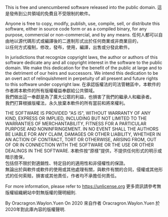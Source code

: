 This is free and unencumbered software released into the public domain.
這是發佈到公共領域的免費且不受限制的軟件。  

Anyone is free to copy, modify, publish, use, compile, sell, or
distribute this software, either in source code form or as a compiled
binary, for any purpose, commercial or non-commercial, and by any
means.
任何人都可以自由地以源代碼形式或編譯後的二進制形式出於任何商業或非商業目的，  
以任何方式複制，修改，發布，使用，編譯，出售或分發此軟件。  

In jurisdictions that recognize copyright laws, the author or authors
of this software dedicate any and all copyright interest in the
software to the public domain. We make this dedication for the benefit
of the public at large and to the detriment of our heirs and
successors. We intend this dedication to be an overt act of
relinquishment in perpetuity of all present and future rights to this
software under copyright law.
在承認版權法的司法管轄區中，本軟件的作者將本軟件的所有版權權益奉獻給公共領域。  
我們做出這一奉獻是為了廣大公眾的利益，也損害了我們的繼承人和繼承者。  
我們打算根據版權法，永久放棄本軟件的所有當前和將來權利。  

THE SOFTWARE IS PROVIDED "AS IS", WITHOUT WARRANTY OF ANY KIND,
EXPRESS OR IMPLIED, INCLUDING BUT NOT LIMITED TO THE WARRANTIES OF
MERCHANTABILITY, FITNESS FOR A PARTICULAR PURPOSE AND NONINFRINGEMENT.
IN NO EVENT SHALL THE AUTHORS BE LIABLE FOR ANY CLAIM, DAMAGES OR
OTHER LIABILITY, WHETHER IN AN ACTION OF CONTRACT, TORT OR OTHERWISE,
ARISING FROM, OUT OF OR IN CONNECTION WITH THE SOFTWARE OR THE USE OR
OTHER DEALINGS IN THE SOFTWARE.
本軟件按“原樣”提供，不提供任何形式的明示或暗示擔保，  
包括但不限於對適銷性、特定目的的適用性和非侵權性的保證。   
無論出於與軟件或軟件的使用或其他處理有關，與軟件有關的合同，侵權或其他形式的任何索賠，損害或其他責任，作者均不承擔任何責任。  



For more information, please refer to <https://unlicense.org>
更多資訊請參考無版權組織網站中對無版權的聲明細則.

By Oracragron.Waylon.Yuen On 2020
來自作者 Oracragron.Waylon.Yuen 於2020年對此庫內容的版權聲明.
